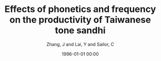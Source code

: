 ---
layout: post
title: Effects of phonetics and frequency on the productivity of Taiwanese tone sandhi

date: 1996-01-01 00:00
author: Zhang, J and Lai, Y and Sailor, C
tags: ["frequency","maximum entropy","opacity","productivity","tone sandhi"]
journal: \ldots}from the Annual Meeting of the\ldots}

year: 2007
---